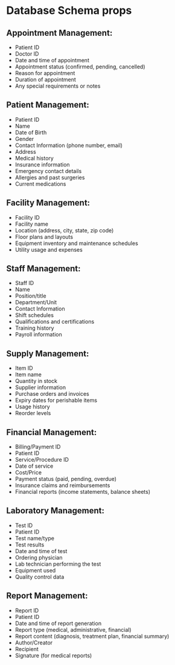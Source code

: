 # Database Schema props

## Appointment Management:

- Patient ID
- Doctor ID
- Date and time of appointment
- Appointment status (confirmed, pending, cancelled)
- Reason for appointment
- Duration of appointment
- Any special requirements or notes

## Patient Management:

- Patient ID
- Name
- Date of Birth
- Gender
- Contact Information (phone number, email)
- Address
- Medical history
- Insurance information
- Emergency contact details
- Allergies and past surgeries
- Current medications

## Facility Management:

- Facility ID
- Facility name
- Location (address, city, state, zip code)
- Floor plans and layouts
- Equipment inventory and maintenance schedules
- Utility usage and expenses

## Staff Management:

- Staff ID
- Name
- Position/title
- Department/Unit
- Contact Information
- Shift schedules
- Qualifications and certifications
- Training history
- Payroll information

## Supply Management:

- Item ID
- Item name
- Quantity in stock
- Supplier information
- Purchase orders and invoices
- Expiry dates for perishable items
- Usage history
- Reorder levels


## Financial Management:

- Billing/Payment ID
- Patient ID
- Service/Procedure ID
- Date of service
- Cost/Price
- Payment status (paid, pending, overdue)
- Insurance claims and reimbursements
- Financial reports (income statements, balance sheets)

## Laboratory Management:

- Test ID
- Patient ID
- Test name/type
- Test results
- Date and time of test
- Ordering physician
- Lab technician performing the test
- Equipment used
- Quality control data

## Report Management:

- Report ID
- Patient ID
- Date and time of report generation
- Report type (medical, administrative, financial)
- Report content (diagnosis, treatment plan, financial summary)
- Author/Creator
- Recipient
- Signature (for medical reports)
